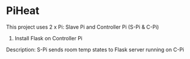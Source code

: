 # PiHeat
This project uses 2 x Pi: Slave Pi and Controller Pi (S-Pi & C-Pi)

1. Install Flask on Controller Pi

Description: S-Pi sends room temp states to Flask server running on C-Pi

